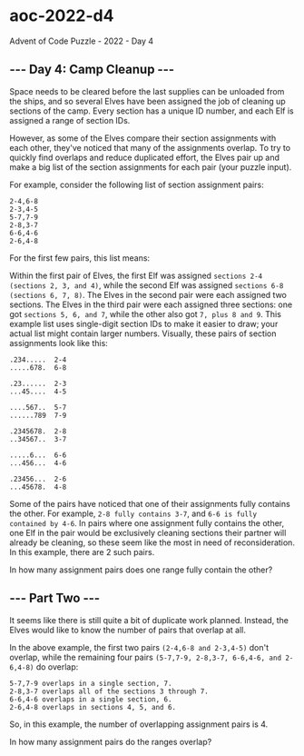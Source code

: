# aoc-2022-d4
Advent of Code Puzzle - 2022 - Day 4


## --- Day 4: Camp Cleanup ---

Space needs to be cleared before the last supplies can be unloaded from the ships, and so several Elves have been assigned the job of cleaning up sections of the camp. Every section has a unique ID number, and each Elf is assigned a range of section IDs.

However, as some of the Elves compare their section assignments with each other, they've noticed that many of the assignments overlap. To try to quickly find overlaps and reduce duplicated effort, the Elves pair up and make a big list of the section assignments for each pair (your puzzle input).

For example, consider the following list of section assignment pairs:

```
2-4,6-8
2-3,4-5
5-7,7-9
2-8,3-7
6-6,4-6
2-6,4-8
```

For the first few pairs, this list means:

Within the first pair of Elves, the first Elf was assigned ``sections 2-4 (sections 2, 3, and 4)``, while the second Elf was assigned ``sections 6-8 (sections 6, 7, 8)``.
The Elves in the second pair were each assigned two sections.
The Elves in the third pair were each assigned three sections: one got ``sections 5, 6, and 7``, while the other also got ``7, plus 8 and 9``.
This example list uses single-digit section IDs to make it easier to draw; your actual list might contain larger numbers. Visually, these pairs of section assignments look like this:

```
.234.....  2-4
.....678.  6-8

.23......  2-3
...45....  4-5

....567..  5-7
......789  7-9

.2345678.  2-8
..34567..  3-7

.....6...  6-6
...456...  4-6

.23456...  2-6
...45678.  4-8
```

Some of the pairs have noticed that one of their assignments fully contains the other. For example, ``2-8 fully contains 3-7``, and ``6-6 is fully contained by 4-6``. In pairs where one assignment fully contains the other, one Elf in the pair would be exclusively cleaning sections their partner will already be cleaning, so these seem like the most in need of reconsideration. In this example, there are 2 such pairs.

In how many assignment pairs does one range fully contain the other?


## --- Part Two ---

It seems like there is still quite a bit of duplicate work planned. Instead, the Elves would like to know the number of pairs that overlap at all.

In the above example, the first two pairs ``(2-4,6-8 and 2-3,4-5)`` don't overlap, while the remaining four pairs ``(5-7,7-9, 2-8,3-7, 6-6,4-6, and 2-6,4-8)`` do overlap:

```
5-7,7-9 overlaps in a single section, 7.
2-8,3-7 overlaps all of the sections 3 through 7.
6-6,4-6 overlaps in a single section, 6.
2-6,4-8 overlaps in sections 4, 5, and 6.
```

So, in this example, the number of overlapping assignment pairs is 4.

In how many assignment pairs do the ranges overlap?
